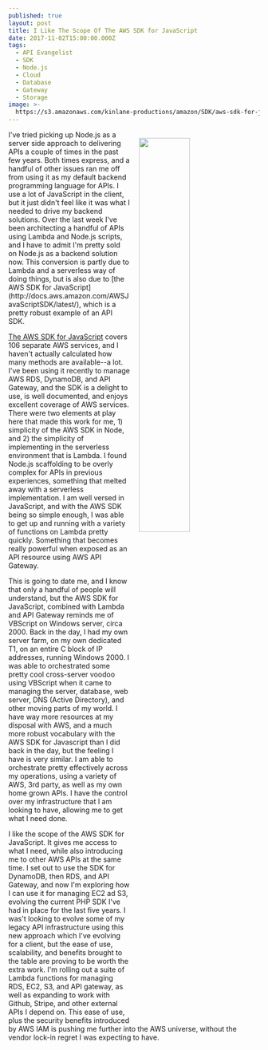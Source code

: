 ```yaml
---
published: true
layout: post
title: I Like The Scope Of The AWS SDK for JavaScript
date: 2017-11-02T15:00:00.000Z
tags:
  - API Evangelist
  - SDK
  - Node.js
  - Cloud
  - Database
  - Gateway
  - Storage
image: >-
  https://s3.amazonaws.com/kinlane-productions/amazon/SDK/aws-sdk-for-javascript.png
---
```

<p><a href="http://docs.aws.amazon.com/AWSJavaScriptSDK/latest/"><img src="https://s3.amazonaws.com/kinlane-productions/amazon/SDK/aws-sdk-for-javascript.png" align="right" width="45%" style="padding: 15px;" /></a></p>I've tried picking up Node.js as a server side approach to delivering APIs a couple of times in the past few years. Both times express, and a handful of other issues ran me off from using it as my default backend programming language for APIs. I use a lot of JavaScript in the client, but it just didn't feel like it was what I needed to drive my backend solutions. Over the last week I've been architecting a handful of APIs using Lambda and Node.js scripts, and I have to admit I'm pretty sold on Node.js as a backend solution now. This conversion is partly due to Lambda and a serverless way of doing things, but is also due to [the AWS SDK for JavaScript](http://docs.aws.amazon.com/AWSJavaScriptSDK/latest/), which is a pretty robust example of an API SDK.

[The AWS SDK for JavaScript](http://docs.aws.amazon.com/AWSJavaScriptSDK/latest/) covers 106 separate AWS services, and I haven't actually calculated how many methods are available--a lot. I've been using it recently to manage AWS RDS, DynamoDB, and API Gateway, and the SDK is a delight to use, is well documented, and enjoys excellent coverage of AWS services. There were two elements at play here that made this work for me, 1) simplicity of the AWS SDK in Node, and 2) the simplicity of implementing in the serverless environment that is Lambda. I found Node.js scaffolding to be overly complex for APIs in previous experiences, something that melted away with a serverless implementation. I am well versed in JavaScript, and with the AWS SDK being so simple enough, I was able to get up and running with a variety of functions on Lambda pretty quickly. Something that becomes really powerful when exposed as an API resource using AWS API Gateway.

This is going to date me, and I know that only a handful of people will understand, but the AWS SDK for JavaScript, combined with Lambda and API Gateway reminds me of VBScript on Windows server, circa 2000. Back in the day, I had my own server farm, on my own dedicated T1, on an entire C block of IP addresses, running Windows 2000. I was able to orchestrated some pretty cool cross-server voodoo using VBScript when it came to managing the server, database, web server, DNS (Active Directory), and other moving parts of my world. I have way more resources at my disposal with AWS, and a much more robust vocabulary with the AWS SDK for Javascript than I did back in the day, but the feeling I have is very similar. I am able to orchestrate pretty effectively across my operations, using a variety of AWS, 3rd party, as well as my own home grown APIs. I have the control over my infrastructure that I am looking to have, allowing me to get what I need done.

I like the scope of the AWS SDK for JavaScript. It gives me access to what I need, while also introducing me to other AWS APIs at the same time. I set out to use the SDK for DynamoDB, then RDS, and API Gateway, and now I'm exploring how I can use it for managing EC2 ad S3, evolving the current PHP SDK I've had in place for the last five years. I was't looking to evolve some of my legacy API infrastructure using this new approach which I've evolving for a client, but the ease of use, scalability, and benefits brought to the table are proving to be worth the extra work. I'm rolling out a suite of Lambda functions for managing RDS, EC2, S3, and API gateway, as well as expanding to work with Github, Stripe, and other external APIs I depend on. This ease of use, plus the security benefits introduced by AWS IAM is pushing me further into the AWS universe, without the vendor lock-in regret I was expecting to have.
